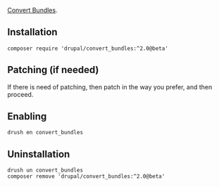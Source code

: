 [Convert Bundles](https://www.drupal.org/project/convert_bundles).

## Installation

```shell
composer require 'drupal/convert_bundles:^2.0@beta'
```

## Patching (if needed)

If there is need of patching, then patch in the way you prefer, and then proceed.

## Enabling

```shell
drush en convert_bundles
```

## Uninstallation

```shell
drush un convert_bundles
composer remove 'drupal/convert_bundles:^2.0@beta'
```

